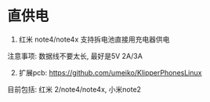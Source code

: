 # 直供电

1. 红米 note4/note4x 支持拆电池直接用充电器供电

注意事项: 数据线不要太长, 最好是5V 2A/3A

2. 扩展pcb: https://github.com/umeiko/KlipperPhonesLinux

目前包括: 红米 2/note4/note4x, 小米note2